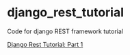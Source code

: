 # django_rest_tutorial
Code for django REST framework tutorial

[Django Rest Tutorial: Part 1](http://www.django-rest-framework.org/tutorial/1-serialization/)
